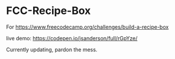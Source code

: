 # FCC-Recipe-Box
For https://www.freecodecamp.org/challenges/build-a-recipe-box

live demo: https://codepen.io/jsanderson/full/rGpYze/

Currently updating, pardon the mess.